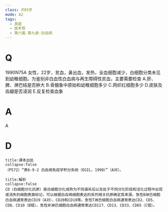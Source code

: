 ```yaml
---
class: 内科学
mode: A2
tags:
  - 真题
  - 医考帮
  - 第六篇-第九章-白血病
---
```


# Q
1990N75A 女性，22岁，贫血，鼻出血，发热，全血细胞减少，白细胞分类未见到幼稚细胞。为鉴别非白血性白血病与再生障碍性贫血，主要需要检查
A.肝、脾、淋巴结是否肿大
B.骨髓象中原始和幼稚细胞多少
C.网织红细胞多少
D.皮肤及齿龈是否浸润
E.反复检查血象

# A
A
# D
```ad-note
title:课本出处
collapse:false
（P572）“表6-9-2 白血病免疫学积分系统（EGIL，1998）”（A对）。
```

```ad-summary
title:解析
collapse:false
CD（白细胞分化抗原）是白细胞分化成熟为不同谱系后以及处于不同分化阶段和活化过程中出现或消失的细胞表面标记，可以根据白血病细胞表达的系列相关抗原确定其来源。急性B淋巴细胞白血病通常表达CD19（A对）、CD20和CD10等。急性T淋巴细胞白血病通常表达CD2、CD5、CD8、CD10（B错）。急性非淋巴细胞白血病通常表达CD117、CD13、CD33、CD65（C错）。
```

